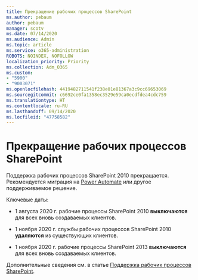 ```yaml
---
title: Прекращение рабочих процессов SharePoint
ms.author: pebaum
author: pebaum
manager: scotv
ms.date: 07/14/2020
ms.audience: Admin
ms.topic: article
ms.service: o365-administration
ROBOTS: NOINDEX, NOFOLLOW
localization_priority: Priority
ms.collection: Adm_O365
ms.custom:
- "5900"
- "9003071"
ms.openlocfilehash: 4419482711541f238e01e81367a3c9cc69653069
ms.sourcegitcommit: c6692ce0fa1358ec3529e59ca0ecdfdea4cdc759
ms.translationtype: HT
ms.contentlocale: ru-RU
ms.lasthandoff: 09/14/2020
ms.locfileid: "47758582"
---
```

# <a name="sharepoint-workflows-retiring"></a>Прекращение рабочих процессов SharePoint

Поддержка рабочих процессов SharePoint 2010 прекращается. Рекомендуется миграция на [Power Automate](https://docs.microsoft.com/power-automate/getting-started) или другое поддерживаемое решение. 

Ключевые даты:

- 1 августа 2020 г. рабочие процессы SharePoint 2010 **выключаются** для всех вновь создаваемых клиентов.

- 1 ноября 2020 г. службы рабочих процессов SharePoint 2010 **удаляются** из существующих клиентов.

- 1 ноября 2020 г. рабочие процессы SharePoint 2013 **выключаются** для всех вновь создаваемых клиентов.

Дополнительные сведения см. в статье [Поддержка рабочих процессов SharePoint](https://aka.ms/sp-workflows-support).